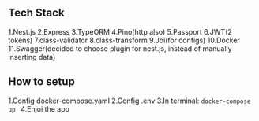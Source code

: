 ## Tech Stack
1.Nest.js
2.Express
3.TypeORM
4.Pino(http also)
5.Passport
6.JWT(2 tokens)
7.class-validator
8.class-transform
9.Joi(for configs)
10.Docker
11.Swagger(decided to choose plugin for nest.js, instead of manually inserting data)

## How to setup
1.Config docker-compose.yaml
2.Config .env
3.In terminal: ```docker-compose up ```
4.Enjoi the app
